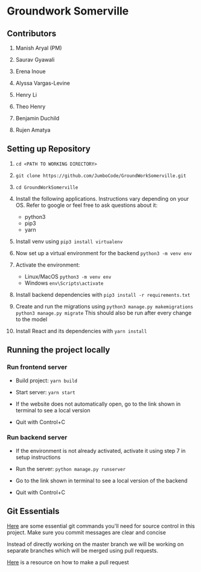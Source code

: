 # Groundwork Somerville

## Contributors
1. Manish Aryal (PM)

2. Saurav Gyawali

3. Erena Inoue

4. Alyssa Vargas-Levine

5. Henry Li

6. Theo Henry

7. Benjamin Duchild

8. Rujen Amatya
## Setting up Repository

1.  `cd <PATH TO WORKING DIRECTORY>`

2.  `git clone https://github.com/JumboCode/GroundWorkSomerville.git`

3.  `cd GroundWorkSomerville`

4. Install the following applications. Instructions vary depending on your OS. Refer to google or feel free to ask questions about it:
	* python3
	* pip3
	* yarn

5. Install venv using `pip3 install virtualenv`

6. Now set up a virtual environment for the backend `python3 -m venv env`

7. Activate the environment:
	* Linux/MacOS `python3 -m venv env`
	* Windows `env\Scripts\activate`

8. Install backend dependencies with `pip3 install -r requirements.txt`

9. Create and run the migrations using
	`python3 manage.py makemigrations`
	`python3 manage.py migrate`
	This should also be run after every change to the model

11. Install React and its dependencies with `yarn install`


## Running the project locally

### Run frontend server

- Build project: `yarn build`

- Start server: `yarn start`

- If the website does not automatically open, go to the link shown in terminal to see a local version

- Quit with Control+C

### Run backend server

- If the environment is not already activated, activate it using step 7 in setup instructions

- Run the server: `python manage.py runserver`

- Go to the link shown in terminal to see a local version of the backend
 - Quit with Control+C

## Git Essentials
[Here](https://education.github.com/git-cheat-sheet-education.pdf) are some essential git commands you'll need for source control in this project. Make sure you commit messages are clear and concise

Instead of directly working on the master branch we will be working on separate branches which will be merged using pull requests.

[Here](https://help.github.com/articles/creating-a-pull-request/)  is a resource on how to make a pull request
